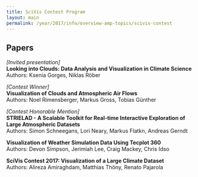 ```yaml
---
title: SciVis Contest Program
layout: main
permalink: /year/2017/info/overview-amp-topics/scivis-contest
---
```


## Papers

*[Invited presentation]*  
**Looking into Clouds: Data Analysis and Visualization in Climate Science**  
Authors: Ksenia Gorges, Niklas Röber

*[Contest Winner]*  
**Visualization of Clouds and Atmospheric Air Flows**  
Authors: Noel Rimensberger, Markus Gross, Tobias Günther

*[Contest Honorable Mention]*  
**STRIELAD - A Scalable Toolkit for Real-time Interactive Exploration of Large Atmospheric Datasets**  
Authors: Simon Schneegans, Lori Neary, Markus Flatkn, Andreas Gerndt

**Visualization of Weather Simulation Data Using Tecplot 360**  
Authors: Devon Simpson, Jerimiah Lee, Craig Mackey, Chris Idso

**SciVis Contest 2017: Visualization of a Large Climate Dataset**  
Authors: Alireza Amiraghdam, Matthias Thöny, Renato Pajarola


